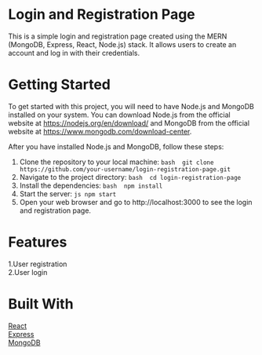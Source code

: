 # Login and Registration Page

This is a simple login and registration page created using the MERN (MongoDB, Express, React, Node.js) stack. It allows users to create an account and log in with their credentials.

# Getting Started

To get started with this project, you will need to have Node.js and MongoDB installed on your system. You can download Node.js from the official website at https://nodejs.org/en/download/ and MongoDB from the official website at https://www.mongodb.com/download-center.

After you have installed Node.js and MongoDB, follow these steps:
1. Clone the repository to your local machine:
   `bash 
   git clone https://github.com/your-username/login-registration-page.git
`
2. Navigate to the project directory:
 `bash 
 cd login-registration-page
`
3. Install the dependencies:
 `bash 
 npm install
`
4. Start the server:
`js
npm start
`
5. Open your web browser and go to http://localhost:3000 to see the login and registration page.

# Features

1.User registration<br>
2.User login<br>


# Built With
[React](https://react.dev/) <br/>
[Express](https://expressjs.com/) <br/>
[MongoDB](https://www.mongodb.com/)


  

